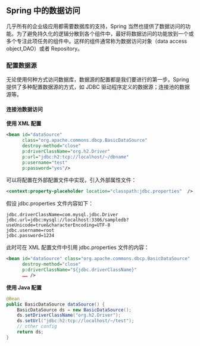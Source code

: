 ## Spring 中的数据访问

几乎所有的企业级应用都需要数据库的支持，Spring 当然也提供了数据访问的功能。为了避免持久化的逻辑分散到各个组件中，最好将数据访问的功能放到一个或多个专注此项任务的组件中。这样的组件通常称为数据访问对象（data access object,DAO）或者 Repository。

### 配置数据源

无论使用何种方式访问数据库，数据源的配置都是我们要进行的第一步。Spring 提供了多种配置数据源的方式，如 JDBC 驱动程序定义的数据源；连接池的数据源等。

#### 连接池数据访问

**使用 XML 配置**

```xml
<bean id="dataSource" 
      class="org.apache.commons.dbcp.BasicDataSource"
      destroy-method="close"
      p:driverClassName="org.h2.Driver"
      p:url="jdbc:h2:tcp://localhost/~/dbname"
      p:username="test"
      p:password="yes"/>
```

可以将配置在外部配置文件中实现，引入外部属性文件：

```xml
<context:property-placeholder location="classpath:jdbc.properties"  />
```

假设 jdbc.properties 文件内容如下：

```
jdbc.driverClassName=com.mysql.jdbc.Driver
jdbc.url=jdbc:mysql://localhost:3306/sampledb?useUnicode=true&characterEncoding=UTF-8
jdbc.username=root
jdbc.password=1234
```

此时可在 XML 配置文件中引用 jdbc.properties 文件的内容：

```xml
<bean id="dataSource" class="org.apache.commons.dbcp.BasicDataSource"
      destroy-method="close"
      p:driverClassName="${jdbc.driverClassName}"
      …… />
```

**使用 Java 配置**

```java
@Bean
public BasicDataSource dataSource() {
    BasicDataSource ds = new BasicDataSource();
    ds.setDriverClassName("org.h2.Driver");
    ds.setUrl("jdbc:h2:tcp://localhost/~/test");
    // other config
    return ds;
}
```

